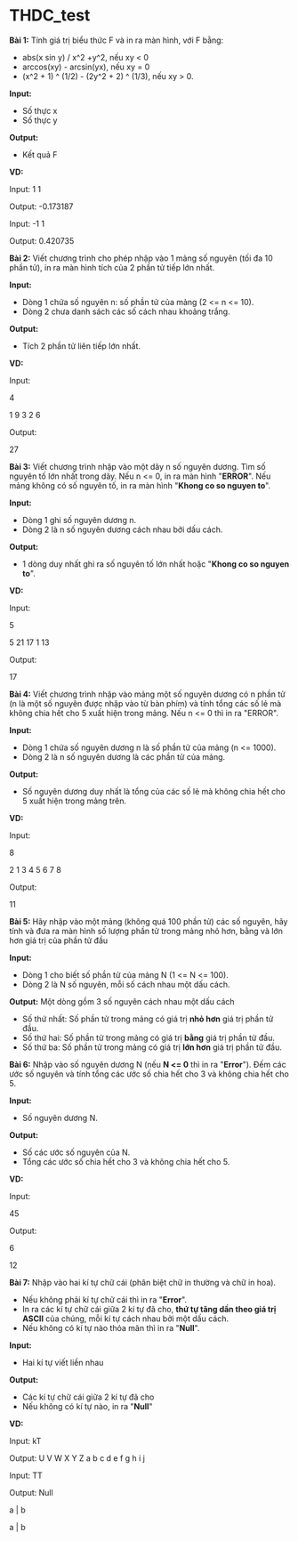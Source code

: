 # THDC_test

**Bài 1:** Tính giá trị biểu thức F và in ra màn hình, với F bằng: 
- abs(x sin y) / x^2 +y^2, nếu xy < 0
- arccos(xy) - arcsin(yx), nếu xy = 0
- (x^2 + 1) ^ (1/2) - (2y^2 + 2) ^ (1/3), nếu xy > 0.

**Input:**
- Số thực x
- Số thực y

**Output:**
- Kết quả F

**VD:**

Input: 1 1

Output: -0.173187

Input: -1 1

Output: 0.420735

**Bài 2:** Viết chương trình cho phép nhập vào 1 mảng số nguyên (tối đa 10 phần tử), in ra màn hình tích của 2 phần tử tiếp lớn nhất.

**Input:**
- Dòng 1 chứa số nguyên n: số phần tử của mảng (2 <= n <= 10).
- Dòng 2 chưa danh sách các số cách nhau khoảng trắng.

**Output:**
- Tích 2 phần tử liên tiếp lớn nhất.

**VD:**

Input:

4

1 9 3 2 6

Output:

27

**Bài 3:** Viết chương trình nhập vào một dãy n số nguyên dương. Tìm số nguyên tố lớn nhất trong dãy. Nếu n <= 0, in ra màn hình "**ERROR**". Nếu mảng không có số nguyên tố, in ra màn hình "**Khong co so nguyen to**".

**Input:**
- Dòng 1 ghi số nguyên dương n.
- Dòng 2 là n số nguyên dương cách nhau bởi dấu cách.

**Output:** 
- 1 dòng duy nhất ghi ra số nguyên tố lớn nhất hoặc "**Khong co so nguyen to**".

**VD:**

Input: 

5

5 21 17 1 13

Output: 

17

**Bài 4:** Viết chương trình nhập vào mảng một số nguyên dương có n phần tử (n là một số nguyên được nhập vào từ bàn phím) và tính tổng các số lẻ mà không chia hết cho 5 xuất hiện trong mảng. Nếu n <= 0 thì in ra "ERROR".

**Input:**
- Dòng 1 chứa số nguyên dương n là số phần tử của mảng (n <= 1000).
- Dòng 2 là n số nguyên dương là các phần tử của mảng.

**Output:** 
- Số nguyên dương duy nhất là tổng của các số lẻ mà không chia hết cho 5 xuất hiện trong mảng trên.

**VD:**

Input: 

8

2 1 3 4 5 6 7 8 

Output: 

11


**Bài 5:** Hãy nhập vào một mảng (không quá 100 phần tử) các số nguyên, hãy tính và đưa ra màn hình số lượng phần tử trong mảng nhỏ hơn, bằng và lớn hơn giá trị của phần tử đầu

**Input:**
- Dòng 1 cho biết số phần tử của mảng N (1 <= N <= 100).
- Dòng 2 là N số nguyên, mỗi số cách nhau một dấu cách.

**Output:** Một dòng gồm 3 số nguyên cách nhau một dấu cách
- Số thứ nhất: Số phần tử trong mảng có giá trị **nhỏ hơn** giá trị phần tử đầu.
- Số thứ hai: Số phần tử trong mảng có giá trị **bằng** giá trị phần tử đầu.
- Số thứ ba: Số phần tử trong mảng có giá trị **lớn hơn** giá trị phần tử đầu.

**Bài 6:** Nhập vào số nguyên dương N (nếu **N <= 0** thì in ra "**Error**"). Đếm các ước số nguyên và tính tổng các ước số chia hết cho 3 và không chia hết cho 5.

**Input:**
- Số nguyên dương N.

**Output:** 
- Số các ước số nguyên của N.
- Tổng các ước số chia hết cho 3 và không chia hết cho 5.

**VD:**

Input: 

45

Output: 

6

12

**Bài 7:** Nhập vào hai kí tự chữ cái (phân biệt chữ in thường và chữ in hoa). 
- Nếu không phải kí tự chữ cái thì in ra "**Error**".
- In ra các kí tự chữ cái giữa 2 kí tự đã cho, **thứ tự tăng dần theo giá trị ASCII** của chúng, mỗi kí tự cách nhau bởi một dấu cách. 
- Nếu không có kí tự nào thỏa mãn thì in ra "**Null**".

**Input:**
- Hai kí tự viết liền nhau

**Output:** 
- Các kí tự chữ cái giữa 2 kí tự đã cho
- Nếu không có kí tự nào, in ra "**Null**"

**VD:**

Input: kT

Output: U V W X Y Z a b c d e f g h i j

Input: TT

Output: Null

a | b

a | b


